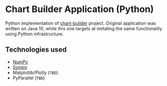 # Chart Builder Application (Python)

Python implementation of [chart-builder](https://github.com/kostmetallist/chart-builder)
project. Original application was written on Java 10, while this one targets at
imitating the same functionality using Python infrastructure.

## Technologies used

- [NumPy](https://numpy.org)
- [Sympy](https://www.sympy.org/en/index.html)
- Matplotlib/Plotly (`TBD`)
- PyParallel (`TBD`)
